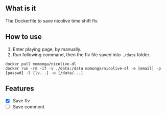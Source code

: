## What is it

The Dockerfile to save nicolive time shift flv.


## How to use

1. Enter playing page, by manually.
1. Run following command, then the flv file saved into `./data` folder.

```
docker pull momonga/nicolive-dl
docker run -rm -it -v ./data:/data momonga/nicolive-dl -e [email] -p [passwd] -l [lv...] -o [/data/...]
```

## Features

- [X] Save flv
- [ ] Save comment
